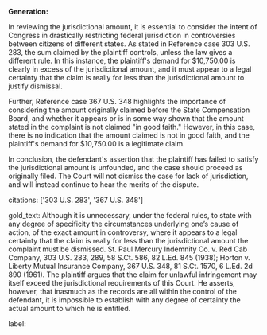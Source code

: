 **Generation:**

 <answer>
In reviewing the jurisdictional amount, it is essential to consider the intent of Congress in drastically restricting federal jurisdiction in controversies between citizens of different states. As stated in Reference case 303 U.S. 283, the sum claimed by the plaintiff controls, unless the law gives a different rule. In this instance, the plaintiff's demand for $10,750.00 is clearly in excess of the jurisdictional amount, and it must appear to a legal certainty that the claim is really for less than the jurisdictional amount to justify dismissal.

Further, Reference case 367 U.S. 348 highlights the importance of considering the amount originally claimed before the State Compensation Board, and whether it appears or is in some way shown that the amount stated in the complaint is not claimed "in good faith." However, in this case, there is no indication that the amount claimed is not in good faith, and the plaintiff's demand for $10,750.00 is a legitimate claim.

In conclusion, the defendant's assertion that the plaintiff has failed to satisfy the jurisdictional amount is unfounded, and the case should proceed as originally filed. The Court will not dismiss the case for lack of jurisdiction, and will instead continue to hear the merits of the dispute. <answer>

citations: ['303 U.S. 283', '367 U.S. 348']

gold_text: Although it is unnecessary, under the federal rules, to state with any degree of specificity the circumstances underlying one’s cause of action, of the exact amount in controversy, where it appears to a legal certainty that the claim is really for less than the jurisdictional amount the complaint must be dismissed. St. Paul Mercury Indemnity Co. v. Red Cab Company, 303 U.S. 283, 289, 58 S.Ct. 586, 82 L.Ed. 845 (1938); Horton v. Liberty Mutual Insurance Company, 367 U.S. 348, 81 S.Ct. 1570, 6 L.Ed. 2d 890 (1961). The plaintiff argues that the claim for unlawful infringement may itself exceed the jurisdictional requirements of this Court. He asserts, however, that inasmuch as the records are all within the control of the defendant, it is impossible to establish with any degree of certainty the actual amount to which he is entitled.

label: 